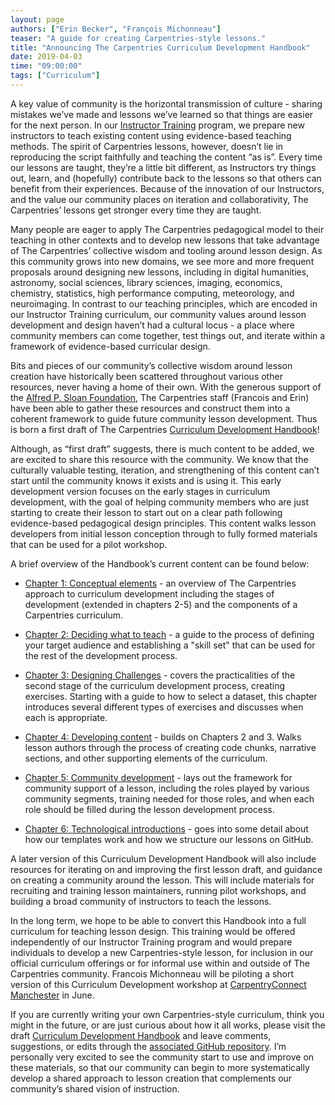```yaml
---
layout: page
authors: ["Erin Becker", "François Michonneau"]
teaser: "A guide for creating Carpentries-style lessons."
title: "Announcing The Carpentries Curriculum Development Handbook"
date: 2019-04-03
time: "09:00:00"
tags: ["Curriculum"]
---
```


A key value of community is the horizontal transmission of culture - sharing mistakes we’ve made and lessons we’ve learned so that things are easier for the next person. In our [Instructor Training](https://carpentries.github.io/instructor-training/) program, we prepare new instructors to teach existing content using evidence-based teaching methods. The spirit of Carpentries lessons, however, doesn’t lie in reproducing the script faithfully and teaching the content “as is”. Every time our lessons are taught, they’re a little bit different, as Instructors try things out, learn, and (hopefully) contribute back to the lessons so that others can benefit from their experiences. Because of the innovation of our Instructors, and the value our community places on iteration and collaborativity, The Carpentries’ lessons get stronger every time they are taught. 

Many people are eager to apply The Carpentries pedagogical model to their teaching in other contexts and to develop new lessons that take advantage of The Carpentries’ collective wisdom and tooling around lesson design. As this community grows into new domains, we see more and more frequent proposals around designing new lessons, including in digital humanities, astronomy, social sciences, library sciences, imaging, economics, chemistry, statistics, high performance computing, meteorology, and neuroimaging. In contrast to our teaching principles, which are encoded in our Instructor Training curriculum, our community values around lesson development and design haven’t had a cultural locus - a place where community members can come together, test things out, and iterate within a framework of evidence-based curricular design. 

Bits and pieces of our community’s collective wisdom around lesson creation have historically been scattered throughout various other resources, never having a home of their own. With the generous support of the [Alfred P. Sloan Foundation](https://sloan.org/), The Carpentries staff (Francois and Erin) have been able to gather these resources and construct them into a coherent framework to guide future community lesson development. Thus is born a first draft of The Carpentries [Curriculum Development Handbook](https://cdh.carpentries.org/)!

Although, as “first draft” suggests, there is much content to be added, we are excited to share this resource with the community. We know that the culturally valuable testing, iteration, and strengthening of this content can’t start until the community knows it exists and is using it. This early development version focuses on the early stages in curriculum development, with the goal of helping community members who are just starting to create their lesson to start out on a clear path following evidence-based pedagogical design principles. This content walks lesson developers from initial lesson conception through to fully formed materials that can be used for a pilot workshop. 

A brief overview of the Handbook’s current content can be found below:  

- [Chapter 1: Conceptual elements](https://cdh.carpentries.org/conceptual-elements.html) - an overview of The Carpentries approach to curriculum development including the stages of development (extended in chapters 2-5) and the components of a Carpentries curriculum.   

- [Chapter 2: Deciding what to teach](https://cdh.carpentries.org/deciding-what-to-teach.html) - a guide to the process of defining your target audience and establishing a "skill set" that can be used for the rest of the development process.  

- [Chapter 3: Designing Challenges](https://cdh.carpentries.org/designing-challenges.html) - covers the practicalities of the second stage of the curriculum development process, creating exercises. Starting with a guide to how to select a dataset, this chapter introduces several different types of exercises and discusses when each is appropriate. 

- [Chapter 4: Developing content](https://cdh.carpentries.org/developing-content.html) - builds on Chapters 2 and 3. Walks lesson authors through the process of creating code chunks, narrative sections, and other supporting elements of the curriculum.

- [Chapter 5: Community development](https://cdh.carpentries.org/community-development.html) - lays out the framework for community support of a lesson, including the roles played by various community segments, training needed for those roles, and when each role should be filled during the lesson development process.

- [Chapter 6: Technological introductions](https://cdh.carpentries.org/technological-introductions.html) - goes into some detail about how our templates work and how we structure our lessons on GitHub. 

A later version of this Curriculum Development Handbook will also include resources for iterating on and improving the first lesson draft, and guidance on creating a community around the lesson. This will include materials for recruiting and training lesson maintainers, running pilot workshops, and building a broad community of instructors to teach the lessons. 

In the long term, we hope to be able to convert this Handbook into a full curriculum for teaching lesson design. This training would be offered independently of our Instructor Training program and would prepare individuals to develop a new Carpentries-style lesson, for inclusion in our official curriculum offerings or for informal use within and outside of The Carpentries community. Francois Michonneau will be piloting a short version of this Curriculum Development workshop at [CarpentryConnect Manchester](https://software.ac.uk/ccmcr19) in June.  

If you are currently writing your own Carpentries-style curriculum, think you might in the future, or are just curious about how it all works, please visit the draft [Curriculum Development Handbook](https://cdh.carpentries.org) and leave comments, suggestions, or edits through the [associated GitHub repository](https://github.com/carpentries/curriculum-development). I’m personally very excited to see the community start to use and improve on these materials, so that our community can begin to more systematically develop a shared approach to lesson creation that complements our community’s shared vision of instruction.


